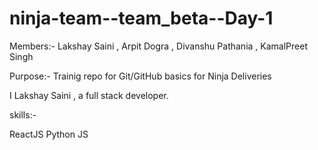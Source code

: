 # ninja-team--team_beta--Day-1

Members:- Lakshay Saini , Arpit Dogra , Divanshu Pathania , KamalPreet Singh

Purpose:- Trainig repo for Git/GitHub basics for Ninja Deliveries

I Lakshay Saini , a full stack developer.

skills:-

ReactJS
Python
JS